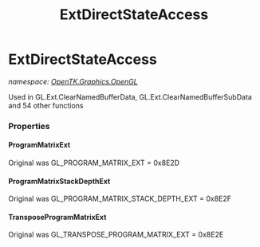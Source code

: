 ﻿---
title: ExtDirectStateAccess
---

# ExtDirectStateAccess
_namespace: [OpenTK.Graphics.OpenGL](N-OpenTK.Graphics.OpenGL.html)_

Used in GL.Ext.ClearNamedBufferData, GL.Ext.ClearNamedBufferSubData and 54 other functions



### Properties

#### ProgramMatrixExt
Original was GL_PROGRAM_MATRIX_EXT = 0x8E2D
#### ProgramMatrixStackDepthExt
Original was GL_PROGRAM_MATRIX_STACK_DEPTH_EXT = 0x8E2F
#### TransposeProgramMatrixExt
Original was GL_TRANSPOSE_PROGRAM_MATRIX_EXT = 0x8E2E

